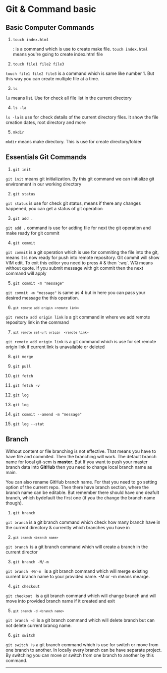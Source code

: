 # Git & Command basic

## Basic Computer Commands
1. <code>touch index.html</code><p>: is a command which is use to create make file. <code>touch index.html</code> means you're going to create index.html file</p>

2. `touch file1 file2 file3`
<p><code>touch file1 file2 file3</code> is a command which is same like number 1. But this way you can create multiple file at a time. </p>

3. <code>ls</code>
<p><code>ls</code> means list. Use for check all file list in the current directory</p>

4. <code>ls -la</code>
<p><code>ls -la</code> is use for check details of the current directory files. It show the file creation dates, root directory and more</p>

5. <code>mkdir</code>
<p><code>mkdir</code> means make directory. This is use for create directory/folder</p>

## Essentials Git Commands
1. <code>git init</code>
<p><code>git init</code> means git initialization. By this git command we can initialize git environment in our working directory</p>

2. <code>git status</code>
<p><code>git status</code> is use for check git status, means if there any changes happened, you can get a status of git operation</p>

3. <code>git add .</code>
<p><code>git add .</code> command is use for adding file for next the git operation and make ready for git commit</p>

4. <code>git commit</code>
<p><code>git commit</code> is a git operation which is use for commiting the file into the git, means it is now ready for push into remote repository. Git commit will show VIM edit. To exit this editor you need to press # & then `:wq`. WQ means without quote. If you submit message with git commit then the next command will apply</p>

5. <code>git commit -m "message"</code>
<p><code>git commit -m "message"</code> is same as 4  but in here you can pass your desired message the this operation.</p>

6. <code>`git remote add origin <remote link> `</code>
<p> <code>git remote add origin link</code> is a git command in where we add remote repository link in the command</p>

7. <code>`git remote set-url origin  <remote link> `</code>
<p> <code>git remote add origin link</code> is a git command which is use for set remote origin link if current link is unavailable or deleted</p>

8. <code>git merge</code>
<p><code></code></p>

9. <code>git pull</code>
<p><code></code></p>

10. <code>git fetch</code>
<p><code></code></p>

11. <code>git fetch -v</code>
<p><code></code></p>

12. <code>git log</code>
<p><code></code></p>

13. <code>git log</code>
<p><code></code></p>

14. <code>git commit --amend -m "message"</code>
<p><code></code></p>

15. <code>git log --stat</code>
<p><code></code></p>


## Branch
<p>Without content or file branching is not effective. That means you have to have file and commited. Then the branching will work. The default branch name for local git-scm is <b>master</b>. But If you want to push your master branch data into <b>GitHub</b> then you need to change local branch name as main.</p> 

<p>You can also rename GitHub branch name. For that you need to go setting option of the current repo. Then there have branch section, where the branch name can be editable. But remember there should have one deafult branch, which bydefault the first one (if you the change the branch name though).</p>

1. <code>git branch</code>
<p><code>git branch</code> is a git branch command which check how many branch have in the current directory & currently which branches you have in</p>

2. <code>`git branch <branch name>`</code>
<p><code>git branch <branch name></code>is a git branch command which will create a branch in the current director</p>

3. <code>git branch -M/-m <branch name></code>
<p><code>git branch -M/-m <branch name></code> is a git branch command which will merge existing current branch name to your provided name. -M or -m means mearge.</p>

4. <code>git checkout <branch name></code>
<p><code>git checkout <branch name></code> is a git branch command which will change branch and will move into provided branch name if it created and exit</p>

5. <code>`git branch -d <branch name>`</code>
<p><code>git branch -d <branch name></code>is a git branch command which will delete branch but can not delete current brancg name.</p>

6. <code>git switch <branch name></code>
<p><code>git switch <branch name></code> is a git branch command which is use for switch or move from one branch to another. In locally every branch can be have separate project. By switching you can move or switch from one branch to another by this command.</p>

--------------------
<code></code>
<p><code></code></p>
